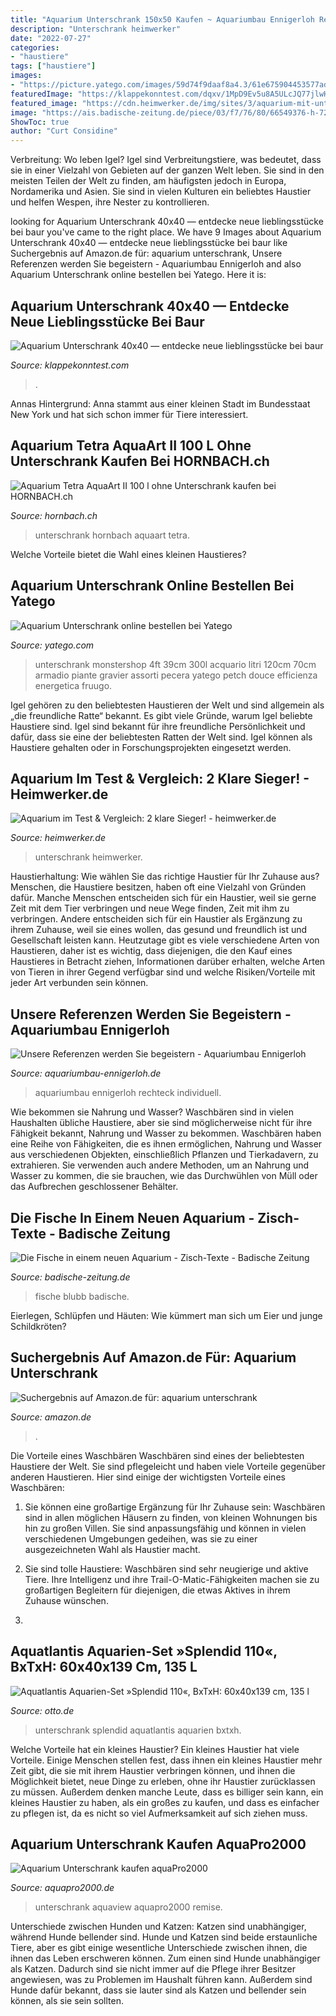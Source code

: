 ```yaml
---
title: "Aquarium Unterschrank 150x50 Kaufen ~ Aquariumbau Ennigerloh Rechteck Individuell"
description: "Unterschrank heimwerker"
date: "2022-07-27"
categories:
- "haustiere"
tags: ["haustiere"]
images:
- "https://picture.yatego.com/images/59d74f9daaf8a4.3/61e675904453577ad8f59e1eb99ef7aa-kqh/300-liter-aquarium-mit-unterschrank-aquariumkobination-70cm-h-x-120cm-b-x-39cm-t.jpg"
featuredImage: "https://klappekonntest.com/dqxv/1MpD9Ev5u8A5ULcJQ77jlwHaJ3.jpg"
featured_image: "https://cdn.heimwerker.de/img/sites/3/aquarium-mit-unterbauschrank.jpg"
image: "https://ais.badische-zeitung.de/piece/03/f7/76/80/66549376-h-720.jpg"
ShowToc: true
author: "Curt Considine"
---
```



Verbreitung: Wo leben Igel?
Igel sind Verbreitungstiere, was bedeutet, dass sie in einer Vielzahl von Gebieten auf der ganzen Welt leben. Sie sind in den meisten Teilen der Welt zu finden, am häufigsten jedoch in Europa, Nordamerika und Asien. Sie sind in vielen Kulturen ein beliebtes Haustier und helfen Wespen, ihre Nester zu kontrollieren.

	

		
looking for Aquarium Unterschrank 40x40 — entdecke neue lieblingsstücke bei baur you've came to the right place. We have 9 Images about Aquarium Unterschrank 40x40 — entdecke neue lieblingsstücke bei baur like Suchergebnis auf Amazon.de für: aquarium unterschrank, Unsere Referenzen werden Sie begeistern - Aquariumbau Ennigerloh and also Aquarium Unterschrank online bestellen bei Yatego. Here it is:
		
    
## Aquarium Unterschrank 40x40 — Entdecke Neue Lieblingsstücke Bei Baur

<img loading=lazy src="https://klappekonntest.com/dqxv/1MpD9Ev5u8A5ULcJQ77jlwHaJ3.jpg" onerror="this.onerror=null;this.src='https://tse4.mm.bing.net/th?id=OIP.wTqKDRkN4kwJJGIKRCb3wgAAAA&amp;pid=15.1';" alt="Aquarium Unterschrank 40x40 — entdecke neue lieblingsstücke bei baur">

_Source: klappekonntest.com_

>. 

	

Annas Hintergrund: Anna stammt aus einer kleinen Stadt im Bundesstaat New York und hat sich schon immer für Tiere interessiert.

    
## Aquarium Tetra AquaArt II 100 L Ohne Unterschrank Kaufen Bei HORNBACH.ch

<img loading=lazy src="https://www.hornbach.ch/data/shop/D04/001/780/494/685/92/DV_8_8234084_03_4c_CH_20180731161758.jpg" onerror="this.onerror=null;this.src='https://tse2.mm.bing.net/th?id=OIP.4FPGXpcfula3qoYs59Y5vwHaF7&amp;pid=15.1';" alt="Aquarium Tetra AquaArt II 100 l ohne Unterschrank kaufen bei HORNBACH.ch">

_Source: hornbach.ch_

>unterschrank hornbach aquaart tetra. 

	

Welche Vorteile bietet die Wahl eines kleinen Haustieres?

    
## Aquarium Unterschrank Online Bestellen Bei Yatego

<img loading=lazy src="https://picture.yatego.com/images/59d74f9daaf8a4.3/61e675904453577ad8f59e1eb99ef7aa-kqh/300-liter-aquarium-mit-unterschrank-aquariumkobination-70cm-h-x-120cm-b-x-39cm-t.jpg" onerror="this.onerror=null;this.src='https://tse1.mm.bing.net/th?id=OIP.fNRQlCkBjUuKfFetKqb3qAAAAA&amp;pid=15.1';" alt="Aquarium Unterschrank online bestellen bei Yatego">

_Source: yatego.com_

>unterschrank monstershop 4ft 39cm 300l acquario litri 120cm 70cm armadio piante gravier assorti pecera yatego petch douce efficienza energetica fruugo. 

	

Igel gehören zu den beliebtesten Haustieren der Welt und sind allgemein als „die freundliche Ratte“ bekannt.
Es gibt viele Gründe, warum Igel beliebte Haustiere sind. Igel sind bekannt für ihre freundliche Persönlichkeit und dafür, dass sie eine der beliebtesten Ratten der Welt sind. Igel können als Haustiere gehalten oder in Forschungsprojekten eingesetzt werden.

    
## Aquarium Im Test &amp; Vergleich: 2 Klare Sieger! - Heimwerker.de

<img loading=lazy src="https://cdn.heimwerker.de/img/sites/3/aquarium-mit-unterbauschrank.jpg" onerror="this.onerror=null;this.src='https://tse1.mm.bing.net/th?id=OIP.CZABo4isj4_DNv12DmM2iQHaHZ&amp;pid=15.1';" alt="Aquarium im Test &amp; Vergleich: 2 klare Sieger! - heimwerker.de">

_Source: heimwerker.de_

>unterschrank heimwerker. 

	

Haustierhaltung: Wie wählen Sie das richtige Haustier für Ihr Zuhause aus?
Menschen, die Haustiere besitzen, haben oft eine Vielzahl von Gründen dafür. Manche Menschen entscheiden sich für ein Haustier, weil sie gerne Zeit mit dem Tier verbringen und neue Wege finden, Zeit mit ihm zu verbringen. Andere entscheiden sich für ein Haustier als Ergänzung zu ihrem Zuhause, weil sie eines wollen, das gesund und freundlich ist und Gesellschaft leisten kann. Heutzutage gibt es viele verschiedene Arten von Haustieren, daher ist es wichtig, dass diejenigen, die den Kauf eines Haustieres in Betracht ziehen, Informationen darüber erhalten, welche Arten von Tieren in ihrer Gegend verfügbar sind und welche Risiken/Vorteile mit jeder Art verbunden sein können.

    
## Unsere Referenzen Werden Sie Begeistern - Aquariumbau Ennigerloh

<img loading=lazy src="https://aquariumbau-ennigerloh.de/images/2474/ref-menke.jpg" onerror="this.onerror=null;this.src='https://tse3.mm.bing.net/th?id=OIP.dpD5bpaIAi_Bq7cEO9YK2gHaE-&amp;pid=15.1';" alt="Unsere Referenzen werden Sie begeistern - Aquariumbau Ennigerloh">

_Source: aquariumbau-ennigerloh.de_

>aquariumbau ennigerloh rechteck individuell. 

	

Wie bekommen sie Nahrung und Wasser?
Waschbären sind in vielen Haushalten übliche Haustiere, aber sie sind möglicherweise nicht für ihre Fähigkeit bekannt, Nahrung und Wasser zu bekommen. Waschbären haben eine Reihe von Fähigkeiten, die es ihnen ermöglichen, Nahrung und Wasser aus verschiedenen Objekten, einschließlich Pflanzen und Tierkadavern, zu extrahieren. Sie verwenden auch andere Methoden, um an Nahrung und Wasser zu kommen, die sie brauchen, wie das Durchwühlen von Müll oder das Aufbrechen geschlossener Behälter.

    
## Die Fische In Einem Neuen Aquarium - Zisch-Texte - Badische Zeitung

<img loading=lazy src="https://ais.badische-zeitung.de/piece/03/f7/76/80/66549376-h-720.jpg" onerror="this.onerror=null;this.src='https://tse3.mm.bing.net/th?id=OIP.Fh9dcorRnIWNeO22HH9xUwHaFj&amp;pid=15.1';" alt="Die Fische in einem neuen Aquarium - Zisch-Texte - Badische Zeitung">

_Source: badische-zeitung.de_

>fische blubb badische. 

	

Eierlegen, Schlüpfen und Häuten: Wie kümmert man sich um Eier und junge Schildkröten?

    
## Suchergebnis Auf Amazon.de Für: Aquarium Unterschrank

<img loading=lazy src="https://images-eu.ssl-images-amazon.com/images/I/31UTplUnZaL._AC_US436_QL65_.jpg" onerror="this.onerror=null;this.src='https://tse1.mm.bing.net/th?id=OIP.mWEsyqUpnaB1qpTNrfwyxAAAAA&amp;pid=15.1';" alt="Suchergebnis auf Amazon.de für: aquarium unterschrank">

_Source: amazon.de_

>. 

	

Die Vorteile eines Waschbären
Waschbären sind eines der beliebtesten Haustiere der Welt. Sie sind pflegeleicht und haben viele Vorteile gegenüber anderen Haustieren. Hier sind einige der wichtigsten Vorteile eines Waschbären:
1. Sie können eine großartige Ergänzung für Ihr Zuhause sein: Waschbären sind in allen möglichen Häusern zu finden, von kleinen Wohnungen bis hin zu großen Villen. Sie sind anpassungsfähig und können in vielen verschiedenen Umgebungen gedeihen, was sie zu einer ausgezeichneten Wahl als Haustier macht.

2. Sie sind tolle Haustiere: Waschbären sind sehr neugierige und aktive Tiere. Ihre Intelligenz und ihre Trail-O-Matic-Fähigkeiten machen sie zu großartigen Begleitern für diejenigen, die etwas Aktives in ihrem Zuhause wünschen.

3.

    
## Aquatlantis Aquarien-Set »Splendid 110«, BxTxH: 60x40x139 Cm, 135 L

<img loading=lazy src="https://i.otto.de/i/otto/a344dd2b-ecee-5b30-b8de-60995a514e3c?h=520&amp;w=551&amp;sm=clamp" onerror="this.onerror=null;this.src='https://tse2.mm.bing.net/th?id=OIP.yrS5Jjhw9WWPu0MDeY65NgAAAA&amp;pid=15.1';" alt="Aquatlantis Aquarien-Set »Splendid 110«, BxTxH: 60x40x139 cm, 135 l">

_Source: otto.de_

>unterschrank splendid aquatlantis aquarien bxtxh. 

	

Welche Vorteile hat ein kleines Haustier?
Ein kleines Haustier hat viele Vorteile. Einige Menschen stellen fest, dass ihnen ein kleines Haustier mehr Zeit gibt, die sie mit ihrem Haustier verbringen können, und ihnen die Möglichkeit bietet, neue Dinge zu erleben, ohne ihr Haustier zurücklassen zu müssen. Außerdem denken manche Leute, dass es billiger sein kann, ein kleines Haustier zu haben, als ein großes zu kaufen, und dass es einfacher zu pflegen ist, da es nicht so viel Aufmerksamkeit auf sich ziehen muss.

    
## Aquarium Unterschrank Kaufen AquaPro2000

<img loading=lazy src="https://www.aquapro2000.de/media/catalog/category/AquariumUnterschrank.jpg" onerror="this.onerror=null;this.src='https://tse1.mm.bing.net/th?id=OIP.tsisnUKu66UHjks65wA5_AAAAA&amp;pid=15.1';" alt="Aquarium Unterschrank kaufen aquaPro2000">

_Source: aquapro2000.de_

>unterschrank aquaview aquapro2000 remise. 

	

Unterschiede zwischen Hunden und Katzen: Katzen sind unabhängiger, während Hunde bellender sind.
Hunde und Katzen sind beide erstaunliche Tiere, aber es gibt einige wesentliche Unterschiede zwischen ihnen, die ihnen das Leben erschweren können. Zum einen sind Hunde unabhängiger als Katzen. Dadurch sind sie nicht immer auf die Pflege ihrer Besitzer angewiesen, was zu Problemen im Haushalt führen kann. Außerdem sind Hunde dafür bekannt, dass sie lauter sind als Katzen und bellender sein können, als sie sein sollten.

